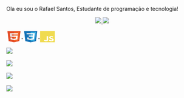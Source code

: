 Ola eu sou o Rafael Santos, Estudante de programação e tecnologia!

<div align="center">
 <a href="https://github.com/rafaelSantos03">
 <img height="180em" src="https://github-readme-stats.vercel.app/api?username=rafaelSantos03&show_icons=true&theme=gotham&include_all_commits=true&count_private=true"/>
 <img height="180em" src="https://github-readme-stats.vercel.app/api/top-langs/?username=rafaelSantos03&layout=compact&langs_count=7&theme=gotham"/>
</div>
  </div>
<div style="display: inline_block"><br>        
  <img align="center" alt="Rafa-HTML" height="30" width="40" src="https://raw.githubusercontent.com/devicons/devicon/master/icons/html5/html5-original.svg">
  <img align="center" alt="Rafa-CSS" height="30" width="40" src="https://raw.githubusercontent.com/devicons/devicon/master/icons/css3/css3-original.svg">
  <img align="center" alt="Rafa-Js" height="30" width="40" src="https://raw.githubusercontent.com/devicons/devicon/master/icons/javascript/javascript-plain.svg">
</div>

<div> 
  
<a href="https://www.youtube.com/channel/UC_-uuuZbY0AAt9CViNzvc-Q](https://www.youtube.com/channel/UCfwLA4ADpHIMtkL8V5Q9ZqA" target="_blank"><img src="https://img.shields.io/badge/YouTube-FF0000?style=for-the-badge&logo=youtube&logoColor=white" target="_blank"></a>
  
<a href="https://instagram.com/rafaballerini" target="_blank"><img src="https://img.shields.io/badge/-Instagram-%23E4405F?style=for-the-badge&logo=instagram&logoColor=white" target="_blank"></a>
  
<a href = "mailto:rafael.cruz.rc383@gmail.com"><img src="https://img.shields.io/badge/-Gmail-%23333?style=for-the-badge&logo=gmail&logoColor=white" target="_blank"></a>
  
<a href="https://www.linkedin.com/in/rafaelcruzdossantos/" target="_blank"><img src="https://img.shields.io/badge/-LinkedIn-%230077B5?style=for-the-badge&logo=linkedin&logoColor=white" target="_blank"></a> 
 
</div>

